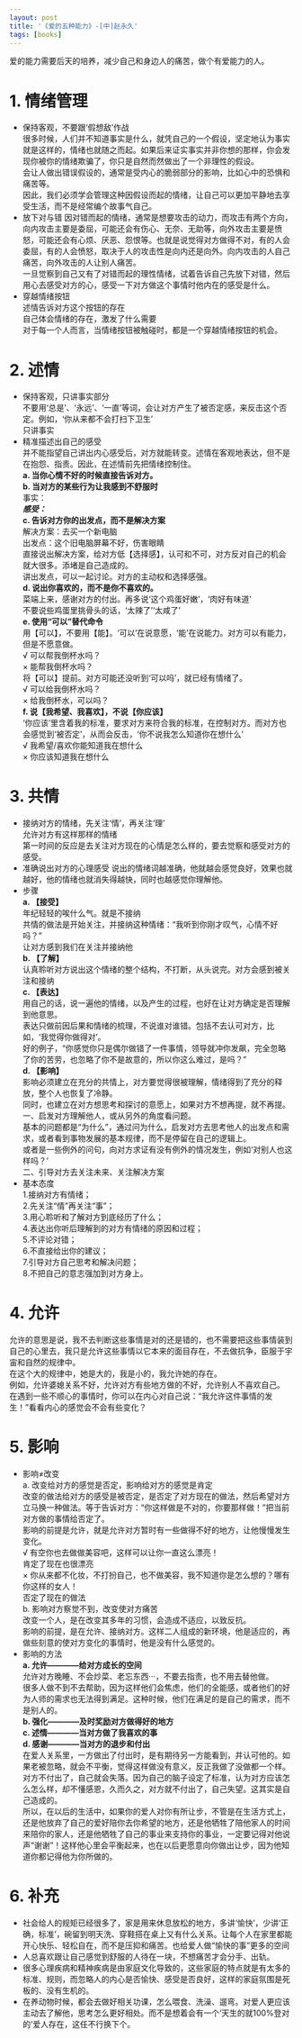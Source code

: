```yaml
---
layout: post
title: '《爱的五种能力》-[中]赵永久'
tags: [books]
---
```


爱的能力需要后天的培养，减少自己和身边人的痛苦，做个有爱能力的人。

# 1. 情绪管理
   *  保持客观，不要跟‘假想敌’作战\
      很多时候，人们并不知道事实是什么，就凭自己的一个假设，坚定地认为事实就是这样的，情绪也就随之而起。如果后来证实事实并非你想的那样，你会发现你被你的情绪欺骗了，你只是自然而然做出了一个非理性的假设。\
      会让人做出错误假设的，通常是受内心的脆弱部分的影响，比如心中的恐惧和痛苦等。\
      因此，我们必须学会管理这种因假设而起的情绪，让自己可以更加平静地去享受生活，而不是经常编个故事气自己。
   *  放下对与错
      因对错而起的情绪，通常是想要攻击的动力，而攻击有两个方向，向内攻击主要是委屈，可能还会有伤心、无奈、无助等，向外攻击主要是愤怒，可能还会有心烦、厌恶、怨恨等。也就是说觉得对方做得不对，有的人会委屈，有的人会愤怒，取决于人的攻击性是向内还是向外。向内攻击的人自己痛苦，向外攻击的人让别人痛苦。\
      一旦觉察到自己又有了对错而起的理性情绪，试着告诉自己先放下对错，然后用心去感受对方的心，感受一下对方做这个事情时他内在的感受是什么。
   *  穿越情绪按钮\
      述情告诉对方这个按钮的存在\
      自己体会情绪的存在，激发了什么需要\
      对于每一个人而言，当情绪按钮被触碰时，都是一个穿越情绪按钮的机会。

# 2. 述情
   *  保持客观，只讲事实部分\
      不要用‘总是’、‘永远’、‘一直’等词，会让对方产生了被否定感，来反击这个否定。例如，‘你从来都不会打扫下卫生’\
      只讲事实
   *  精准描述出自己的感受\
      并不能指望自己讲出内心感受后，对方就能转变。述情在客观地表达，但不是在抱怨、指责。因此，在述情前先把情绪控制住。\
         **a. 当你心情不好的时候直接告诉对方。**\
         **b. 当对方的某些行为让我感到不舒服时**\
            事实：_________________________\
            感受：_________________________\
         **c. 告诉对方你的出发点，而不是解决方案**\
            解决方案：去买一个新电脑\
            出发点：这个旧电脑屏幕不好，伤害眼睛\
            直接说出解决方案，给对方低【选择感】，认可和不可，对方反对自己的机会就大很多。添堵是自己造成的。\
            讲出发点，可以一起讨论。对方的主动权和选择感强。\
         **d. 说出你喜欢的，而不是你不喜欢的。**\
            菜端上来，感谢对方的付出。再多说‘这个鸡蛋好嫩’，‘肉好有味道’\
            不要说些鸡蛋里挑骨头的话，‘太辣了’‘太咸了’\
         **e. 使用“可以”替代命令**\
            用【可以】，不要用【能】。‘可以’在说意愿，‘能’在说能力。对方可以有能力，但是不愿意做。\
               √ 可以帮我倒杯水吗？\
               × 能帮我倒杯水吗？\
            将【可以】提前。对方可能还没听到‘可以吗’，就已经有情绪了。\
               √ 可以给我倒杯水吗？\
               × 给我倒杯水，可以吗？\
         **f. 说【我希望、我喜欢】，不说【你应该】**\
            ‘你应该’里含着我的标准，要求对方来符合我的标准，在控制对方。而对方也会感觉到‘被否定’，从而会反击，‘你不说我怎么知道你在想什么’\
               √ 我希望/喜欢你能知道我在想什么\
               × 你应该知道我在想什么

# 3. 共情
   * 接纳对方的情绪，先关注‘情’，再关注‘理’\
     允许对方有这样那样的情绪\
     第一时间的反应是去关注对方现在的心情是怎么样的，要去觉察和感受对方的感受。
   * 准确说出对方的心理感受
     说出的情绪词越准确，他就越会感觉良好，效果也就越好，他的情绪也就消失得越快，同时也越感觉你理解他。
   * 步骤\
     **a. 【接受】**\
        年纪轻轻的唉什么气。就是不接纳\
        共情的做法是开始关注，并接纳这种情绪：“我听到你刚才叹气，心情不好吗？”\
        让对方感到我们在关注并接纳他\
     **b. 【了解】**\
        认真聆听对方说出这个情绪的整个结构，不打断，从头说完。对方会感到被关注和接纳\
     **c. 【表达】**\
        用自己的话，说一遍他的情绪，以及产生的过程，也好在让对方确定是否理解到他意思。\
        表达只做前因后果和情绪的梳理，不说谁对谁错。包括不去认可对方，比如，‘我觉得你做得对’。\
        好的例子，“你感觉你只是偶尔做错了一件事情，领导就冲你发飙，完全忽略了你的苦劳，也忽略了你不是故意的，所以你这么难过，是吗？”\
     **d. 【影响】**\
        影响必须建立在充分的共情上，对方要觉得很被理解，情绪得到了充分的释放，整个人也恢复了冷静。\
        同时，也建立在对方想思考和探讨的意愿上，如果对方不想再提，就不再提。\
        一、启发对方理解他人，或从另外的角度看问题。\
           基本的问题都是“为什么”，通过问为什么，启发对方去思考他人的出发点和需求，或者看到事物发展的基本规律，而不是停留在自己的逻辑上。\
           或者是一些例外的问句，向对方求证有没有例外的情况发生，例如‘对别人也这样吗？’\
        二、引导对方去关注未来、关注解决方案
   * 基本态度\
    1.接纳对方有情绪；\
    2.先关注“情”再关注“事”；\
    3.用心聆听和了解对方到底经历了什么；\
    4.表达出你听后理解到的对方有情绪的原因和过程；\
    5.不评论对错；\
    6.不直接给出你的建议；\
    7.引导对方自己思考和解决问题；\
    8.不把自己的意志强加到对方身上。

# 4. 允许
   允许的意思是说，我不去判断这些事情是对的还是错的，也不需要把这些事情装到自己的心里去，我只是允许这些事情以它本来的面目存在，不去做抗争，臣服于宇宙和自然的规律中。\
   在这个大的规律中，她是大的，我是小的，我允许她的存在。\
   例如，允许婆媳关系不好，允许对方有些地方做的不好，允许别人不喜欢自己。\
   在遇到一些不顺心的事情时，你可以在内心对自己说：“我允许这件事情的发生！”看看内心的感觉会不会有些变化？

# 5. 影响
   * 影响≠改变\
     a. 改变给对方的感觉是否定，影响给对方的感觉是肯定 \
        改变的做法给对方的感受是被否定，是否定了对方现在的做法，然后希望对方立马换一种做法。等于告诉对方：“你这样做是不对的，你要那样做！”把当前对方做的事情给否定了。\
        影响的前提是允许，就是允许对方暂时有一些做得不好的地方，让他慢慢发生变化。\
        √ 有空你也去做做美容吧，这样可以让你一直这么漂亮！\
          肯定了现在也很漂亮\
        × 你从来都不化妆，不打扮自己，也不做美容，我不知道你是怎么想的？哪有你这样的女人！\
          否定了现在的做法\
     b. 影响对方察觉不到，改变使对方痛苦\
        改变一个人，是在改变其多年的习惯，会造成不适应，以致反抗。\
        影响的前提，是在允许、接纳对方。这样二人组成的新环境，他是适应的，再做些刻意的使对方变化的事情时，他是没有什么感觉的。
   * 影响的方法\
     **a. 允许————给对方成长的空间**\
        允许对方晚睡、不会炒菜、老忘东西···，不要去指责，也不用去替他做。\
        很多人做不到不去帮助，因为这样他们会焦虑，他们的全能感，或者他们的好为人师的需求也无法得到满足。这种时候，他们在满足的是自己的需求，而不是别人的。\
     **b. 强化————及时奖励对方做得好的地方**\
     **c. 述情————当对方做了我喜欢的事**\
     **d. 感谢————当对方的退步和付出**\
        在爱人关系里，一方做出了付出时，是有期待另一方能看到，并认可他的。如果老被忽略，就会不平衡，觉得这样做没有意义，反正我做了没做都一个样。\
        对方不付出了，自己就会失落。因为自己的脑子设定了标准，认为对方应该怎么怎么样，却不懂感恩，久而久之，对方就不付出了，自己失望。这其实是自己造成的。\
        所以，在以后的生活中，如果你的爱人对你有所让步，不管是在生活方式上，还是他放弃了自己的爱好陪你去你希望的地方，还是他牺牲了陪他家人的时间来陪你的家人，还是他牺牲了自己的事业来支持你的事业，一定要记得对他说声“谢谢”！这样他心里会平衡起来，也在以后更愿意向你做出让步，因为他知道你都记得他为你所做的。
 
# 6. 补充
   * 社会给人的规矩已经很多了，家是用来休息放松的地方，多讲‘愉快’，少讲‘正确，标准’，碗留到明天洗、穿鞋搭在桌上又有什么关系。让每个人在家里都能开心快乐、轻松自在，而不是压抑和痛苦。也给爱人做“愉快的事”更多的空间
   * 人总喜欢跟让自己感觉到舒服的人待在一块，不想痛苦才会分手、出轨。
   * 很多心理疾病和精神疾病是由家庭文化导致的，这些家庭的特点就是有太多的标准、规则，而忽略人的内心是否愉快、感受是否良好，这样的家庭氛围是死板的、没有生机的。
   * 在养动物时候，都会去做好相关功课，怎么喂食、洗澡、遛弯。对爱人更应该主动去了解他，思考怎么更好相处。而不是想着会有一个‘天生的就100%登对的’爱人存在，这任不行换下个。
